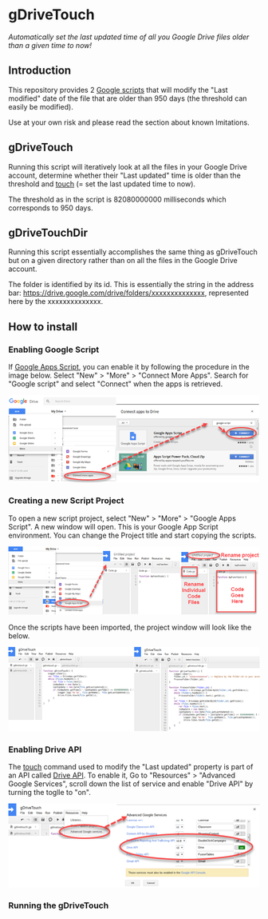 # gDriveTouch

*Automatically set the last updated time of all you Google Drive files
older than a given time to now!*

## Introduction

This repository provides 2
[Google scripts](https://www.google.com/script/start/) that will modify
the "Last modified" date of the file that are older than 950 days (the
threshold can easily be modified).

Use at your own risk and please read the section about known lmitations.

## gDriveTouch

Running this script will iteratively look at all the files in your
Google Drive account, determine whether their "Last updated" time is
older than the threshold and
[touch](https://developers.google.com/drive/v2/reference/files/touch)
(= set the last updated time to now).

The threshold as in the script is 82080000000 milliseconds which
corresponds to 950 days.

## gDriveTouchDir

Running this script essentially accomplishes the same thing as
gDriveTouch but on a given directory rather than on all the files in the
Google Drive account.

The folder is identified by its id. This is essentially the string in
the address bar: https://drive.google.com/drive/folders/xxxxxxxxxxxxxx,
represented here by the xxxxxxxxxxxxxx.

## How to install

### Enabling Google Script

If [Google Apps Script](https://www.google.com/script/start/), you can
enable it by following the procedure in the image below. Select "New" >
"More" > "Connect More Apps". Search for "Google script" and select
"Connect" when the apps is retrieved.

![Enable Google Script Image](/imgs/img_01.png)

### Creating a new Script Project

To open a new script project, select "New" > "More" >
"Google Apps Script". A new window will open. This is your Google App
Script environment. You can change the Project title and start copying
the scripts.

![Create New Google Apps Script Project](/imgs/img_02.png)

Once the scripts have been imported, the project window will look like
the below.

![What the gDriveTouch Google Apps Project may look like](/imgs/img_03.png)

### Enabling Drive API

The
[touch](https://developers.google.com/drive/v2/reference/files/touch)
command used to modify the "Last updated" property is part of an API
called [Drive API](https://developers.google.com/drive/). To enable it,
Go to "Resources" > "Advanced Google Services", scroll down the list of
service and enable "Drive API" by turning the toglle to "on".

![Enable Drive API](/imgs/img_04.png)

### Running the gDriveTouch

